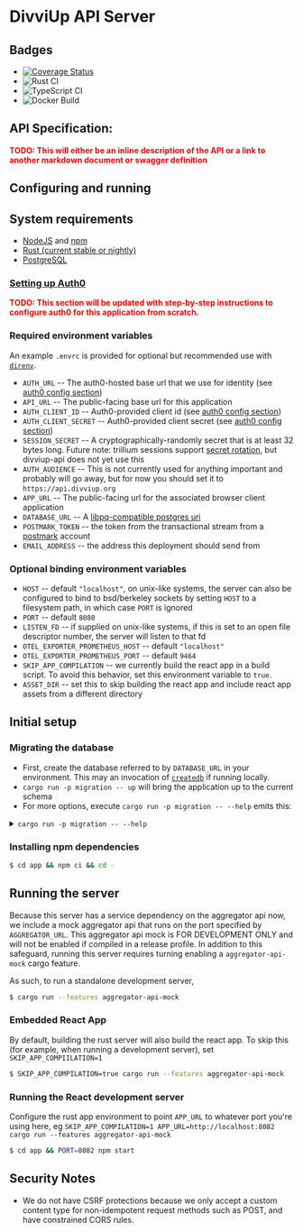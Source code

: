 # DivviUp API Server

## Badges

* [![Coverage Status](https://coveralls.io/repos/github/divviup/divviup-api/badge.svg?branch=main)](https://coveralls.io/github/divviup/divviup-api?branch=main)
* ![Rust CI](https://github.com/divviup/divviup-api/actions/workflows/rust.yml/badge.svg?branch=main)
* ![TypeScript CI](https://github.com/divviup/divviup-api/actions/workflows/ts.yml/badge.svg?branch=main)
* ![Docker Build](https://github.com/divviup/divviup-api/actions/workflows/docker.yml/badge.svg?branch=main)


## API Specification:
<b style="color:red">TODO: This will either be an inline description of the API or a link to another markdown document or swagger definition</b>

## Configuring and running

## System requirements
* [NodeJS](https://nodejs.org/) and [npm](https://www.npmjs.com/)
* [Rust (current stable or nightly)](https://www.rust-lang.org/tools/install)
* [PostgreSQL](https://www.postgresql.org/)

### [Setting up Auth0](#auth0)

<b style="color:red">TODO: This section will be updated with step-by-step instructions to configure auth0 for this application from scratch.</b>

### Required environment variables

An example `.envrc` is provided for optional but recommended use with [`direnv`](https://direnv.net).

* `AUTH_URL` -- The auth0-hosted base url that we use for identity (see [auth0 config section](#auth0))
* `API_URL` -- The public-facing base url for this application
* `AUTH_CLIENT_ID` -- Auth0-provided client id (see [auth0 config section](#auth0))
* `AUTH_CLIENT_SECRET` -- Auth0-provided client secret (see [auth0 config section](#auth0))
* `SESSION_SECRET` -- A cryptographically-randomly secret that is at least 32 bytes long. Future note: trillium sessions support [secret rotation](https://docs.trillium.rs/trillium_sessions/struct.sessionhandler#method.with_older_secrets), but divviup-api does not yet use this
* `AUTH_AUDIENCE` -- This is not currently used for anything important and probably will go away, but for now you should set it to `https://api.divviup.org`
* `APP_URL` -- The public-facing url for the associated browser client application
* `DATABASE_URL` -- A [libpq-compatible postgres uri](https://www.postgresql.org/docs/current/libpq-connect.html#id-1.7.3.8.3.6)
* `POSTMARK_TOKEN` -- the token from the transactional stream from a [postmark](https://postmarkapp.com) account
* `EMAIL_ADDRESS` -- the address this deployment should send from

### Optional binding environment variables

* `HOST` -- default `"localhost"`, on unix-like systems, the server can also be configured to bind to bsd/berkeley sockets by setting `HOST` to a filesystem path, in which case `PORT` is ignored
* `PORT` -- default `8080`
* `LISTEN_FD` -- if supplied on unix-like systems, if this is set to an open file descriptor number, the server will listen to that fd
* `OTEL_EXPORTER_PROMETHEUS_HOST` -- default `"localhost"`
* `OTEL_EXPORTER_PROMETHEUS_PORT` -- default `9464`
* `SKIP_APP_COMPILATION` -- we currently build the react app in a build script. To avoid this behavior, set this environment variable to `true`.
* `ASSET_DIR` -- set this to skip building the react app and include react app assets from a different directory

## Initial setup

### Migrating the database

* First, create the database referred to by `DATABASE_URL` in your environment. This may an invocation of [`createdb`](https://www.postgresql.org/docs/current/app-createdb.html) if running locally.
* `cargo run -p migration -- up` will bring the application up to the current schema
* For more options, execute `cargo run -p migration -- --help` emits this:

<details>
  <summary><code>cargo run -p migration -- --help</code></summary>
  
```
sea-orm-migration 0.11.0

USAGE:
    migration [OPTIONS] [SUBCOMMAND]

OPTIONS:
    -h, --help
            Print help information

    -s, --database-schema <DATABASE_SCHEMA>
            Database schema
             - For MySQL and SQLite, this argument is ignored.
             - For PostgreSQL, this argument is optional with default value 'public'.
            [env: DATABASE_SCHEMA=]

    -u, --database-url <DATABASE_URL>
            Database URL
            
            [env: DATABASE_URL=postgres://localhost/divviup_dev]

    -v, --verbose
            Show debug messages

    -V, --version
            Print version information

SUBCOMMANDS:
    init
            Initialize migration directory
    generate
            Generate a new, empty migration
    fresh
            Drop all tables from the database, then reapply all migrations
    refresh
            Rollback all applied migrations, then reapply all migrations
    reset
            Rollback all applied migrations
    status
            Check the status of all migrations
    up
            Apply pending migrations
    down
            Rollback applied migrations
    help
            Print this message or the help of the given subcommand(s)
```
</details>

### Installing npm dependencies

```bash
$ cd app && npm ci && cd -
```

## Running the server

Because this server has a service dependency on the aggregator api
now, we include a mock aggregator api that runs on the port specified
by `AGGREGATOR_URL`. This aggregator api mock is FOR DEVELOPMENT ONLY
and will not be enabled if compiled in a release profile. In addition
to this safeguard, running this server requires turning enabling a
`aggregator-api-mock` cargo feature.

As such, to run a standalone development server,

```bash
$ cargo run --features aggregator-api-mock
```

### Embedded React App

By default, building the rust server will also build the react app. To skip this (for example, when running a development server), set `SKIP_APP_COMPIILATION=1`

```bash
$ SKIP_APP_COMPILATION=true cargo run --features aggregator-api-mock
```

### Running the React development server

Configure the rust app environment to point `APP_URL` to whatever port you're using here, eg `SKIP_APP_COMPILATION=1 APP_URL=http://localhost:8082 cargo run --features aggregator-api-mock`

```bash
$ cd app && PORT=8082 npm start
```


## Security Notes

* We do not have CSRF protections because we only accept a custom content type for non-idempotent request methods such as POST, and have constrained CORS rules.


